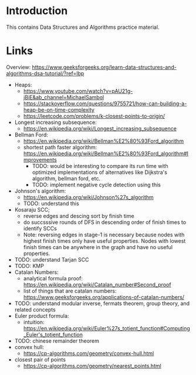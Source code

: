 # Introduction

This contains Data Structures and Algorithms practice material.

# Links

Overview:
https://www.geeksforgeeks.org/learn-data-structures-and-algorithms-dsa-tutorial/?ref=lbp

* Heaps:
    - https://www.youtube.com/watch?v=pAU21g-jBiE&ab_channel=MichaelSambol
    - https://stackoverflow.com/questions/9755721/how-can-building-a-heap-be-on-time-complexity
    - https://leetcode.com/problems/k-closest-points-to-origin/
* Longest increasing subsequence:
    - https://en.wikipedia.org/wiki/Longest_increasing_subsequence
* Bellman Ford:
    - https://en.wikipedia.org/wiki/Bellman%E2%80%93Ford_algorithm 
    - shortest path faster algorithm: https://en.wikipedia.org/wiki/Bellman%E2%80%93Ford_algorithm#Improvements
        - TODO: would be interesting to compare its run time with optimized implementations of alternatives like Dijkstra's algorithm, bellman ford, etc.
        - TODO: implement negative cycle detection using this
* Johnson's algorithm:
    - https://en.wikipedia.org/wiki/Johnson%27s_algorithm
    - TODO: understand this
* Kosaraju SCC;
    - reverse edges and descing sort by finish time
    - do succsssive rounds of DFS in descending order of finish times to identify SCCs
    - Note: reversing edges in stage-1 is necessary because nodes with highest finish times only have useful properties. Nodes with lowest finish times can be anywhere in the graph and have no useful properties.
* TODO: understand Tarjan SCC
* TODO: KMP
* Catalan Numbers:
    - analytical formula proof: https://en.wikipedia.org/wiki/Catalan_number#Second_proof
    - list of things that are catalan numbers: https://www.geeksforgeeks.org/applications-of-catalan-numbers/
* TODO: understand modular inverse, fermats theorem, group theory, and related concepts
* Euler product formula:
    - intuition: https://en.wikipedia.org/wiki/Euler%27s_totient_function#Computing_Euler's_totient_function
* TODO: chinese remainder theorem
* convex hull:
    - https://cp-algorithms.com/geometry/convex-hull.html
* closest pair of points
    - https://cp-algorithms.com/geometry/nearest_points.html
